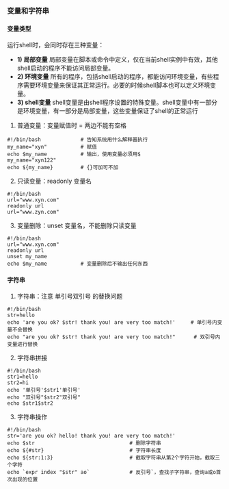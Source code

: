### 变量和字符串

#### 变量类型

运行shell时，会同时存在三种变量：

- **1) 局部变量** 局部变量在脚本或命令中定义，仅在当前shell实例中有效，其他shell启动的程序不能访问局部变量。
- **2) 环境变量** 所有的程序，包括shell启动的程序，都能访问环境变量，有些程序需要环境变量来保证其正常运行。必要的时候shell脚本也可以定义环境变量。
- **3) shell变量** shell变量是由shell程序设置的特殊变量。shell变量中有一部分是环境变量，有一部分是局部变量，这些变量保证了shell的正常运行

1. 普通变量：变量赋值时 = 两边不能有空格

```shell
#!/bin/bash				# 告知系统用什么解释器执行
my_name="xyn"			# 赋值
echo $my_name			# 输出，使用变量必须用$
my_name="xyn122"
echo ${my_name}			# {}可加可不加
```

2. 只读变量：readonly 变量名

```shell
#!/bin/bash
url="www.xyn.com"
readonly url
url="www.zyn.com"
```

3. 变量删除：unset 变量名，不能删除只读变量

```shell
#!/bin/bash
url="www.xyn.com"
readonly url
unset my_name
echo $my_name			# 变量删除后不输出任何东西
```

#### 字符串

1. 字符串：注意 单引号双引号 的替换问题

```shell
#!/bin/bash
str=hello
echo 'are you ok? $str! thank you! are very too match!'		# 单引号内变量不会替换
echo "are you ok? $str! thank you! are very too match!"      # 双引号内变量进行替换
```

2. 字符串拼接

```shell
#!/bin/bash
str1=hello
str2=hi
echo '单引号'$str1'单引号'              
echo "双引号"$str2"双引号"
echo $str1$str2
```

3. 字符串操作

```shell
#!/bin/bash
str='are you ok? hello! thank you! are very too match!'
echo $str								# 删除字符串
echo ${#str}							# 字符串长度
echo ${str:1:3}							# 截取字符串从第2个字符开始，截取三个字符
echo `expr index "$str" ao`				# 反引号`，查找子字符串，查询a或o首次出现的位置
```

